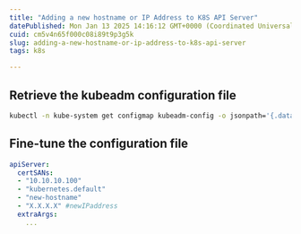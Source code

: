 ```yaml
---
title: "Adding a new hostname or IP Address to K8S API Server"
datePublished: Mon Jan 13 2025 14:16:12 GMT+0000 (Coordinated Universal Time)
cuid: cm5v4n65f000c08i89t9p3g5k
slug: adding-a-new-hostname-or-ip-address-to-k8s-api-server
tags: k8s

---
```


## Retrieve the kubeadm configuration file

```bash
kubectl -n kube-system get configmap kubeadm-config -o jsonpath='{.data.ClusterConfiguration}' --insecure-skip-tls-verify > kubeadm.yaml
```

## Fine-tune the configuration file

```yaml
apiServer:
  certSANs:
  - "10.10.10.100"
  - "kubernetes.default"
  - "new-hostname"
  - "X.X.X.X" #newIPaddress
  extraArgs:
    ...
```
